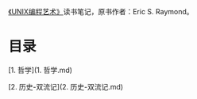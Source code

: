 [《UNIX编程艺术》](https://book.douban.com/subject/5387401/)读书笔记，原书作者：Eric S. Raymond。

# 目录

[1. 哲学](1. 哲学.md)

[2. 历史-双流记](2. 历史-双流记.md)


